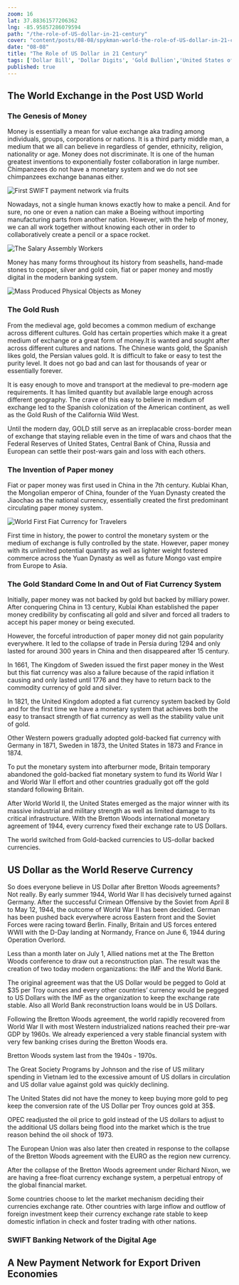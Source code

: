 ```yaml
---
zoom: 16
lat: 37.88361577206362
lng: -85.95857286079594
path: "/the-role-of-US-dollar-in-21-century"
cover: "content/posts/08-08/spykman-world-the-role-of-US-dollar-in-21-century.png"
date: "08-08"
title: "The Role of US Dollar in 21 Century"
tags: ['Dollar Bill', 'Dollar Digits', 'Gold Bullion','United States of America','Reserve Currency','Troy Ounce','Spykman World','Nicholas Spykman']    
published: true
---
```


## The World Exchange in the Post USD World
### The Genesis of Money
 
Money is essentially a mean for value exchange aka trading among individuals, groups, corporations or nations. It is a third party middle man, a medium that we all can believe in regardless of gender, ethnicity, religion, nationality or age. Money does not discriminate. It is one of the human greatest inventions to exponentially foster collaboration in large number. Chimpanzees do not have a monetary system and we do not see chimpanzees exchange bananas either. 

![First SWIFT payment network via fruits](https://storage.googleapis.com/spykman-world/peach_and_apples_as_meaning_of_exchange.png)
 
Nowadays, not a single human knows exactly how to make a pencil. And for sure, no one or even a nation can make a Boeing without importing manufacturing parts from another nation. However, with the help of money, we can all work together without knowing each other in order to collaboratively create a pencil or a space rocket.

![The Salary Assembly Workers](https://storage.googleapis.com/spykman-world/the-assembly-line.png)
 
Money has many forms throughout its history from seashells, hand-made stones to copper, silver and gold coin, fiat or paper money and mostly digital in the modern banking system.

![Mass Produced Physical Objects as Money](https://storage.googleapis.com/spykman-world/Mass%20Produced%20Physical%20Objects%20as%20Money.png)
 
### The Gold Rush

From the medieval age, gold becomes a common medium of exchange across different cultures. Gold has certain properties which make it a great medium of exchange or a great form of money.It is wanted and sought after across different cultures and nations. The Chinese wants gold, the Spanish likes gold, the Persian values gold. It is difficult to fake or easy to test the purity level. It does not go bad and can last for thousands of year or essentially forever.

It is easy enough to move and transport at the medieval to pre-modern age requirements. It has limited quantity but available large enough across different geography. The crave of this easy to believe in medium of exchange led to the Spanish colonization of the American continent, as well as the Gold Rush of the California Wild West. 
 
Until the modern day, GOLD still serve as an irreplacable cross-border mean of exchange that staying reliable even in the time of wars and chaos that the Federal Reserves of United States, Central Bank of China, Russia and European can settle their post-wars gain and loss with each others. 

### The Invention of Paper money

Fiat or paper money was first used in China in the 7th century. Kublai Khan, the Mongolian emperor of China, founder of the Yuan Dynasty created the Jiaochao as the national currency, essentially created the first predominant circulating paper money system.

![World First Fiat Currency for Travelers](https://storage.googleapis.com/spykman-world/Mongolian%20Dynasty%20World%20First%20Fiat%20Currency%20for%20Travellers.png)
 
First time in history, the power to control the monetary system or the medium of exchange is fully controlled by the state. However, paper money with its unlimited potential quantity as well as lighter weight fostered commerce across the Yuan Dynasty as well as future Mongo vast empire from Europe to Asia. 

### The Gold Standard Come In and Out of Fiat Currency System
 
Initially, paper money was not backed by gold but backed by milliary power. After conquering China in 13 century,  Kublai Khan established the paper money credibility by confiscating all gold and silver and forced all traders to accept his paper money or being executed. 
 
However, the forceful introduction of paper money did not gain popularity everywhere. It led to the collapse of trade in Persia during 1294 and only lasted for around 300 years in China and then disappeared after 15 century.
 
In 1661, The Kingdom of Sweden issued the first paper money in the West but this fiat currency was also a failure because of the rapid inflation it causing and only lasted until 1776 and they have to return back to the commodity currency of gold and silver.
 
In 1821, the United Kingdom adopted a fiat currency system backed by Gold and for the first time we have a monetary system that achieves both the easy to transact strength of fiat currency as well as the stability value unit of gold.
 
Other Western powers gradually adopted gold-backed fiat currency with Germany in 1871, Sweden in 1873, the United States in 1873 and France in 1874.
 
To put the monetary system into afterburner mode, Britain temporary abandoned the gold-backed fiat monetary system to fund its World War I and World War II effort and other countries gradually got off the gold standard following Britain.
 
After World World II, the United States emerged as the major winner with its massive industrial and military strength as well as limited damage to its critical infrastructure. With the Bretton Woods international monetary agreement of 1944,  every currency fixed their exchange rate to US Dollars. 

The world switched from Gold-backed currencies to US-dollar backed currencies.

## US Dollar as the World Reserve Currency

So does everyone believe in US Dollar after Bretton Woods agreements? Not really. By early summer 1944, World War II has decisively turned against Germany. After the successful Crimean Offensive by the Soviet from April 8 to May 12, 1944, the outcome of World War II has been decided. German has been pushed back everywhere across Eastern front and the Soviet Forces were racing toward Berlin. Finally, Britain and US forces entered WWII with the D-Day landing at Normandy, France on June 6, 1944 during Operation Overlord. 

Less than a month later on July 1, Allied nations met at the The Bretton Woods conference to draw out a reconstruction plan. The result was the creation of two today modern organizations: the IMF and the World Bank.

The original agreement was that the US Dollar would be pegged to Gold at $35 per Troy ounces and every other countries’ currency would be pegged to US Dollars with the IMF as the organization to keep the exchange rate stable. Also all World Bank reconstruction loans would be in US Dollars.

Following the Bretton Woods agreement, the world rapidly recovered from World War II with most Western industrialized nations reached their pre-war GDP by 1960s. We already experienced a very stable financial system with very few banking crises during the Bretton Woods era. 

Bretton Woods system last from the 1940s - 1970s. 

The Great Society Programs by Johnson and the rise of US military spending in Vietnam led to the excessive amount of US dollars in circulation and US dollar value against gold was quickly declining. 

The United States did not have the money to keep buying more gold to peg keep the conversion rate of the US Dollar per Troy ounces gold at 35$. 

OPEC readjusted the oil price to gold instead of the US dollars to adjust to the additional US dollars being flood into the market which is the true reason behind the oil shock of 1973. 

The European Union was also later then created in response to the collapse of the Bretton Woods agreement with the EURO as the region new currency. 

After the collapse of the Bretton Woods agreement under Richard Nixon, we are having a free-float currency exchange system, a perpetual entropy of the global financial market. 

Some countries choose to let the market mechanism deciding their currencies exchange rate.  Other countries with large inflow and outflow of foreign investment keep their currency exchange rate stable to keep domestic inflation in check and foster trading with other nations. 

### SWIFT Banking Network of the Digital Age

## A New Payment Network for Export Driven Economies







